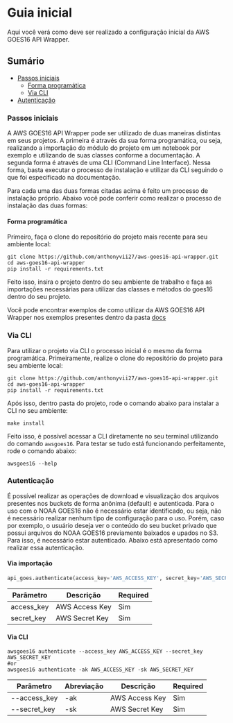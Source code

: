 # Guia inicial
Aqui você verá como deve ser realizado a configuração inicial da AWS GOES16 API Wrapper.

## Sumário
* [Passos iniciais](#passos-iniciais)
  * [Forma programática](#instalacao-programatica)
  * [Via CLI](#instalacao-cli)
* [Autenticação](#autenticacao)

<a id="passos-iniciais"></a>
### Passos iniciais
A AWS GOES16 API Wrapper pode ser utilizado de duas maneiras distintas em seus projetos. A primeira é através da sua forma programática, ou seja, realizando a importação do módulo do projeto em um notebook por exemplo e utilizando de suas classes conforme a documentação. A segunda forma é através de uma CLI (Command Line Interface). Nessa forma, basta executar o processo de instalação e utilizar da CLI seguindo o que foi especificado na documentação.

Para cada uma das duas formas citadas acima é feito um processo de instalação próprio. Abaixo você pode conferir como realizar o processo de instalação das duas formas:

<a id="instalacao-programatica"></a>
#### Forma programática
Primeiro, faça o clone do repositório do projeto mais recente para seu ambiente local:

```shell
git clone https://github.com/anthonyvii27/aws-goes16-api-wrapper.git
cd aws-goes16-api-wrapper
pip install -r requirements.txt
```

Feito isso, insira o projeto dentro do seu ambiente de trabalho e faça as importações necessárias para utilizar das classes e métodos do goes16 dentro do seu projeto.

Você pode encontrar exemplos de como utilizar da AWS GOES16 API Wrapper nos exemplos presentes dentro da pasta [docs](https://github.com/anthonyvii27/aws-goes16-api-wrapper/tree/master/docs)

<a id="instalacao-cli"></a>
### Via CLI

Para utilizar o projeto via CLI o processo inicial é o mesmo da forma programática. Primeiramente, realize o clone do repositório do projeto para seu ambiente local:

```shell
git clone https://github.com/anthonyvii27/aws-goes16-api-wrapper.git
cd aws-goes16-api-wrapper
pip install -r requirements.txt
```

Após isso, dentro pasta do projeto, rode o comando abaixo para instalar a CLI no seu ambiente:

```shell
make install
```

Feito isso, é possível acessar a CLI diretamente no seu terminal utilizando do comando `awsgoes16`. Para testar se tudo está funcionando perfeitamente, rode o comando abaixo:

```shell
awsgoes16 --help
```

### Autenticação
É possível realizar as operações de download e visualização dos arquivos presentes nos buckets de forma anônima (default) e autenticada. Para o uso com o NOAA GOES16 não é necessário estar identificado, ou seja, não é necessário realizar nenhum tipo de configuração para o uso. Porém, caso por exemplo, o usuário deseja ver o conteúdo do seu bucket privado que possui arquivos do NOAA GOES16 previamente baixados e upados no S3. Para isso, é necessário estar autenticado. Abaixo está apresentado como realizar essa autenticação.

#### Via importação
```python
api_goes.authenticate(access_key='AWS_ACCESS_KEY', secret_key='AWS_SECRET_KEY')
```

| Parâmetro  | Descrição      | Required |
|------------|----------------|----------|
| access_key | AWS Access Key | Sim      |
| secret_key | AWS Secret Key | Sim      |

#### Via CLI
```shell
awsgoes16 authenticate --access_key AWS_ACCESS_KEY --secret_key AWS_SECRET_KEY
#or
awsgoes16 authenticate -ak AWS_ACCESS_KEY -sk AWS_SECRET_KEY
```

| Parâmetro    | Abreviação | Descrição      | Required  |
|--------------|------------|----------------|-----------|
| --access_key | -ak        | AWS Access Key | Sim       |
| --secret_key | -sk        | AWS Secret Key | Sim       |
